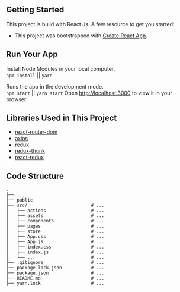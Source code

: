 ## Getting Started
This project is build with React Js.
A few resource to get you started:
  * This project was bootstrapped with [Create React App](https://github.com/facebook/create-react-app).


## Run Your App
Install Node Modules in your local computer.\
`npm install` || `yarn`

Runs the app in the development mode.\
`npm start` || `yarn start`
Open [http://localhost:3000](http://localhost:3000) to view it in your browser.

## Libraries Used in This Project
* [react-router-dom](https://github.com/remix-run/react-router#readme)
* [axios](https://axios-http.com/docs/intro)
* [redux](https://redux.js.org/introduction/getting-started)
* [redux-thunk](https://github.com/reduxjs/redux-thunk)
* [react-redux](https://react-redux.js.org/introduction/getting-started)

## Code Structure
    .
    ├── ...
    ├── public
    ├── src/                        # ...
    │   ├── actions                 # ...
    │   ├── assets                  # ...
    │   ├── components              # ...
    │   ├── pages                   # ...
    │   ├── store                   # ...
    │   ├── App.css                 # ...
    │   ├── App.js                  # ...
    │   ├── index.css               # ...
    │   ├── index.js                # ...
    │   └── ...                     # ...
    ├── .gitignore                  # ...
    ├── package-lock.json           # ...
    ├── package.json                # ...
    ├── README.md                   # ...
    ├── yarn.lock                   # ...
